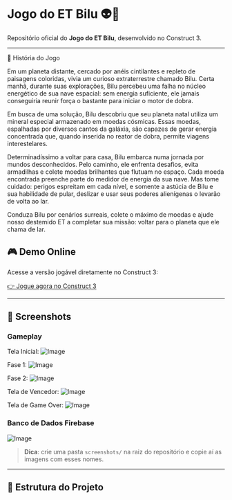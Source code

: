 # Jogo do ET Bilu 👽🚀

Repositório oficial do **Jogo do ET Bilu**, desenvolvido no Construct 3.

---

📖 História do Jogo

Em um planeta distante, cercado por anéis cintilantes e repleto de paisagens coloridas, vivia um curioso extraterrestre chamado Bilu. Certa manhã, durante suas explorações, Bilu percebeu uma falha no núcleo energético de sua nave espacial: sem energia suficiente, ele jamais conseguiria reunir força o bastante para iniciar o motor de dobra.

Em busca de uma solução, Bilu descobriu que seu planeta natal utiliza um mineral especial armazenado em moedas cósmicas. Essas moedas, espalhadas por diversos cantos da galáxia, são capazes de gerar energia concentrada que, quando inserida no reator de dobra, permite viagens interestelares.

Determinadíssimo a voltar para casa, Bilu embarca numa jornada por mundos desconhecidos. Pelo caminho, ele enfrenta desafios, evita armadilhas e colete moedas brilhantes que flutuam no espaço. Cada moeda encontrada preenche parte do medidor de energia da sua nave. Mas tome cuidado: perigos espreitam em cada nível, e somente a astúcia de Bilu e sua habilidade de pular, deslizar e usar seus poderes alienígenas o levarão de volta ao lar.

Conduza Bilu por cenários surreais, colete o máximo de moedas e ajude nosso destemido ET a completar sua missão: voltar para o planeta que ele chama de lar.

## 🎮 Demo Online

Acesse a versão jogável diretamente no Construct 3:

[👉 Jogue agora no Construct 3](https://lhbizzi.itch.io/jogo-do-et-bilu)

---

## 📸 Screenshots

### Gameplay
Tela Inicial:
![Image](https://github.com/user-attachments/assets/9fc3b6e5-a63d-4ae0-b1ab-fbbc742daf65)

Fase 1:
![Image](https://github.com/user-attachments/assets/b2f05cd3-68ca-4371-81d9-96a5eb4d1757)

Fase 2:
![Image](https://github.com/user-attachments/assets/c3b0a4bd-3633-4b63-ab7b-364b0f86ccab)

Tela de Vencedor:
![Image](https://github.com/user-attachments/assets/891c1bf5-f9fe-4c75-a8a5-55f82851f8ae)

Tela de Game Over:
![Image](https://github.com/user-attachments/assets/1c2e5a93-2abe-4ea5-917c-1c96243d6350)

### Banco de Dados Firebase
![Image](https://github.com/user-attachments/assets/c00decdd-11c2-4d4c-8cd4-784f84aa4ead)

> **Dica**: crie uma pasta `screenshots/` na raiz do repositório e copie aí as imagens com esses nomes.

---

## 📂 Estrutura do Projeto
